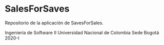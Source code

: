 # SalesForSaves

Repositorio de la aplicación de SavesForSales.

Ingeniería de Software II
Universidad Nacional de Colombia
Sede Bogotá
2020-I